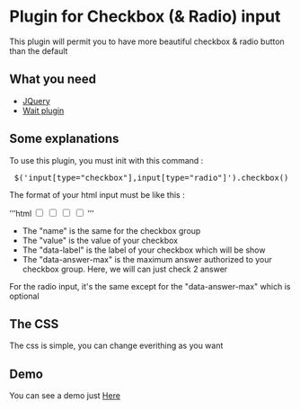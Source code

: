 Plugin for Checkbox (& Radio) input
===============

<p> This plugin will permit you to have more beautiful checkbox & radio button than the default </p>

<h2> What you need </h2>
<ul>
    <li> <a href="http://jquery.com/"> JQuery </a> </li>
    <li> <a href="https://github.com/kookii/wait-plugin-js"> Wait plugin </a> </li>
</ul>


<h2> Some explanations </h2>
<p> To use this plugin, you must init with this command :  </p>
<pre> $('input[type="checkbox"],input[type="radio"]').checkbox() </pre>

<p> The format of your html input must be like this : </p>

’’’html
    <input type="checkbox" name="check" value = "test"  data-label = "Ma reponse" data-answer-max="2"/>
    <input type="checkbox" name="check" value = "test-2" data-label = "Ma reponse 2" data-answer-max="2"/>
    <input type="checkbox" name="check" value = "test-3" data-label = "Ma reponse 3" data-answer-max="2"/>
    <input type="checkbox" name="check" value = "test-4" data-label = "Ma reponse 4" data-answer-max="2"/>
’’’

<ul>
    <li> The "name" is the same for the checkbox group </li>
    <li> The "value" is the value of your checkbox </li>
    <li> The "data-label" is the label of your checkbox which will be show </li>
    <li> The "data-answer-max" is the maximum answer authorized to your checkbox group. Here, we will can just check 2 answer </li>
</ul>

<p> For the radio input, it's the same except for the "data-answer-max" which is optional </p>

<h2> The CSS </h2>
<p> The css is simple, you can change everithing as you want </p>

<h2> Demo </h2>
<p> You can see a demo just <a href="http://demo.lemalesaint.fr/checkbox_plugin/demo/"> Here </a> </p>
